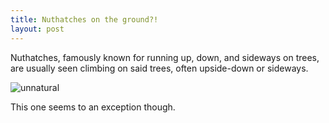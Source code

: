 ```yaml
---
title: Nuthatches on the ground?!
layout: post
---
```


Nuthatches, famously known for running up, down, and sideways on trees, are usually seen climbing on said trees, often upside-down or sideways.

![unnatural](/assets/post-images/nuthatch-ground.gif)

This one seems to an exception though.
